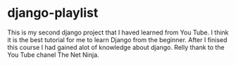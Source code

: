 # django-playlist
This is my second django project that I haved learned from You Tube. I think it is the best tutorial for me to learn Django from the beginner. After I finised this course I had gained alot of knowledge about django. Relly thank to the You Tube chanel The Net Ninja.
